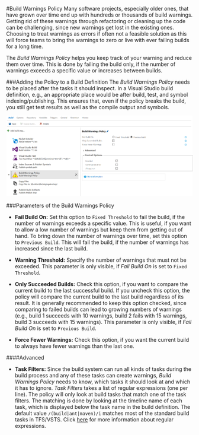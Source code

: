 #Build Warnings Policy
Many software projects, especially older ones, that have grown over time end up with hundreds or thousands of build warnings.
Getting rid of these warnings through refactoring or cleaning up the code can be challenging, since new warnings get lost in
the existing ones. Choosing to treat warnings as errors if often not a feasible solution as this will force teams to bring the
warnings to zero or live with ever failing builds for a long time.

The *Build Warnings Policy* helps you keep track of your warning and reduce them over time. This is done by failing the build only,
if the number of warnings exceeds a specific value or increases between builds.

###Adding the Policy to a Build Definition
The *Build Warnings Policy* needs to be placed after the tasks it should inspect. In a Visual Studio build definition, e.g., an
appropriate place would be after build, test, and symbol indexing/publishing. This ensures that, even if the policy breaks the
build, you still get test results as well as the compile output and symbols.

![Policy Placement](../assets/AddPolicy.png "Proper placement of the Build Warnings Policy")

###Parameters of the Build Warnings Policy
- **Fail Build On:** Set this option to `Fixed Threshold` to fail the build, if the number of warnings exceeds a specific value.
This is useful, if you want to allow a low number of warnings but keep them from getting out of hand. To bring down the number
of warnings over time, set this option to `Previous Build`. This will fail the build, if the number of warnings has increased
since the last build.

- **Warning Threshold:** Specify the number of warnings that must not be exceeded. This parameter is only visible, if *Fail Build On*
is set to `Fixed Threshold`.

- **Only Succeeded Builds:** Check this option, if you want to compare the current build to the last successful build. If you
uncheck this option, the policy will compare the current build to the last build regardless of its result. It is generally
recommended to keep this option checked, since comparing to failed builds can lead to growing numbers of warnings (e.g., build 1
succeeds with 10 warnings, build 2 fails with 15 warnings, build 3 succeeds with 15 warnings). This parameter is only visible, if
*Fail Build On* is set to `Previous Build`.

- **Force Fewer Warnings:** Check this option, if you want the current build to always have fewer warnings than the last one.

####Advanced
- **Task Filters:** Since the build system can run all kinds of tasks during the build process and any of these tasks can create
warnings, *Build Warnings Policy* needs to know, which tasks it should look at and which it has to ignore. *Task Filters* takes
a list of regular expressions (one per line). The policy will only look at build tasks that match one of the task filters. The
matching is done by looking at the timeline name of each task, which is displayed below the task name in the build definition. The
default value `/(build|ant|maven)/i` matches most of the standard build tasks in TFS/VSTS.
Click [here](http://developer.mozilla.org/en-US/docs/Web/JavaScript/Guide/Regular_Expressions) for more information about regular expressions. 